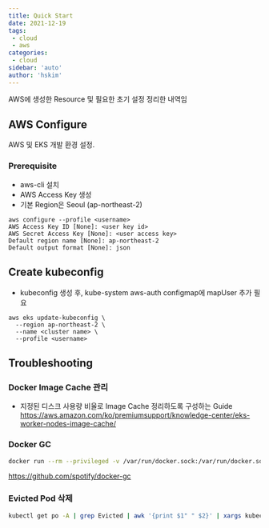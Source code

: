 ```yaml
---
title: Quick Start
date: 2021-12-19
tags:
 - cloud
 - aws
categories: 
 - cloud
sidebar: 'auto'
author: 'hskim'
---
```


AWS에 생성한 Resource 및 필요한 초기 설정 정리한 내역임

## AWS Configure

AWS 및 EKS 개발 환경 설정.

### Prerequisite
- aws-cli 설치
- AWS Access Key 생성
- 기본 Region은 Seoul (ap-northeast-2)

```
aws configure --profile <username>
AWS Access Key ID [None]: <user key id>
AWS Secret Access Key [None]: <user access key>
Default region name [None]: ap-northeast-2
Default output format [None]: json
```

## Create kubeconfig
- kubeconfig 생성 후, kube-system aws-auth configmap에 mapUser 추가 필요

```
aws eks update-kubeconfig \
  --region ap-northeast-2 \
  --name <cluster name> \
  --profile <username>
```


## Troubleshooting

### Docker Image Cache 관리
- 지정된 디스크 사용량 비율로 Image Cache 정리하도록 구성하는 Guide
<https://aws.amazon.com/ko/premiumsupport/knowledge-center/eks-worker-nodes-image-cache/>

### Docker GC

```sh
docker run --rm --privileged -v /var/run/docker.sock:/var/run/docker.sock -v /etc:/etc:ro spotify/docker-gc
```
<https://github.com/spotify/docker-gc>

### Evicted Pod 삭제
```sh
kubectl get po -A | grep Evicted | awk '{print $1" " $2}' | xargs kubectl delete po -n {namespace}
```

